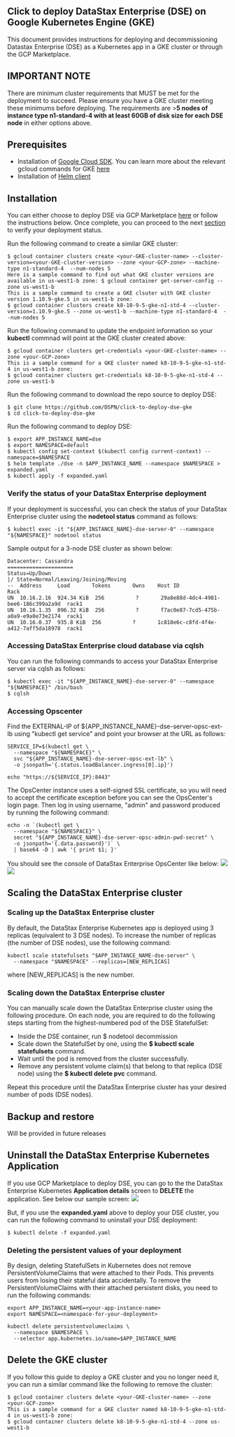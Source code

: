 ## Click to deploy DataStax Enterprise (DSE) on Google Kubernetes Engine (GKE)

This document provides instructions for deploying and decommissioning Datastax Enterprise (DSE) as a Kubernetes app in a GKE cluster or through the GCP Marketplace.

## IMPORTANT NOTE
There are minimum cluster requirements that MUST be met for the deployment to succeed. Please ensure you have a GKE cluster meeting these minimums before deploying. The requirements are >**5 nodes of instance type n1-standard-4 with at least 60GB of disk size for each DSE node** in either options above.

## Prerequisites
* Installation of [Google Cloud SDK](https://cloud.google.com/sdk/docs/). You can learn more about the relevant gcloud commands for GKE [here](https://cloud.google.com/sdk/gcloud/reference/container/clusters/)
* Installation of [Helm client](https://docs.helm.sh/using_helm/#installing-the-helm-client) 

## Installation

You can either choose to deploy DSE via GCP Marketplace [here](https://console.cloud.google.com/marketplace/details/datastax-public/datastax-enterprise-gke) or follow the instructions below.  Once complete, you can proceed to the next [section](#verify_deployment) to verify your deployment status.

Run the following command to create a similar GKE cluster:
```
$ gcloud container clusters create <your-GKE-cluster-name> --cluster-version=<your-GKE-cluster-version> --zone <your-GCP-zone> --machine-type n1-standard-4  --num-nodes 5
Here is a sample command to find out what GKE cluster versions are available in us-west1-b zone: $ gcloud container get-server-config --zone us-west1-b
This is a sample command to create a GKE clsuter with GKE cluster version 1.10.9-gke.5 in us-west1-b zone:
$ gcloud container clusters create k8-10-9-5-gke-n1-std-4 --cluster-version=1.10.9-gke.5 --zone us-west1-b --machine-type n1-standard-4  --num-nodes 5
```
Run the following command to update the endpoint information so your **kubectl** commnad will point at the GKE cluster created above:
```
$ gcloud container clusters get-credentials <your-GKE-cluster-name> --zone <your-GCP-zone>
This is a sample command for a GKE cluster named k8-10-9-5-gke-n1-std-4 in us-west1-b zone:
$ gcloud container clusters get-credentials k8-10-9-5-gke-n1-std-4 --zone us-west1-b
```
Run the following command to download the repo source to deploy DSE:
```
$ git clone https://github.com/DSPN/click-to-deploy-dse-gke 
$ cd click-to-deploy-dse-gke
```
Run the following command to deploy DSE:
```
$ export APP_INSTANCE_NAME=dse
$ export NAMESPACE=default
$ kubectl config set-context $(kubectl config current-context) --namespace=$NAMESPACE
$ helm template ./dse -n $APP_INSTANCE_NAME --namespace $NAMESPACE > expanded.yaml
$ kubectl apply -f expanded.yaml
```

### <a id="verify_deployment">Verify the status of your DataStax Enterprise deployment
If your deployment is successful, you can check the status of your DataStax Enterprise cluster using the **nodetool status** command as follows:
```
$ kubectl exec -it "${APP_INSTANCE_NAME}-dse-server-0" --namespace "${NAMESPACE}" nodetool status
```
Sample output for a 3-node DSE cluster as shown below:
```
Datacenter: Cassandra
=====================
Status=Up/Down
|/ State=Normal/Leaving/Joining/Moving
--  Address     Load       Tokens       Owns    Host ID                               Rack
UN  10.16.2.16  924.34 KiB  256          ?       29a8e88d-4dc4-4981-bee6-186c399a2a9d  rack1
UN  10.16.1.35  896.32 KiB  256          ?       f7ac0e87-7cd5-475b-a0a9-e9a0e73e2174  rack1
UN  10.16.0.37  935.8 KiB  256          ?       1c818e6c-c8fd-4f4e-a412-7aff5da18978  rack1
```

### Accessing DataStax Enterprise cloud database via cqlsh
You can run the following commands to access your DataStax Enterprise server via cqlsh as follows:
```
$ kubectl exec -it "${APP_INSTANCE_NAME}-dse-server-0" --namespace "${NAMESPACE}" /bin/bash
$ cqlsh
```

### Accessing Opscenter
Find the EXTERNAL-IP of ${APP_INSTANCE_NAME}-dse-server-opsc-ext-lb using "kubectl get service" and point your browser at the URL as follows:
```
SERVICE_IP=$(kubectl get \
  --namespace "${NAMESPACE}" \
  svc "${APP_INSTANCE_NAME}-dse-server-opsc-ext-lb" \
  -o jsonpath='{.status.loadBalancer.ingress[0].ip}')

echo "https://${SERVICE_IP}:8443"
```
The OpsCenter instance uses a self-signed SSL certificate, so you will need to accept the certificate exception before you can see the OpsCenter's login page. Then log in using username, "admin" and password produced by running the following command:
```
echo -n `(kubectl get \
  --namespace "${NAMESPACE}" \
  secret "${APP_INSTANCE_NAME}-dse-server-opsc-admin-pwd-secret" \
  -o jsonpath='{.data.password}')` \
  | base64 -D | awk '{ print $1; }'
```
You should see the console of DataStax Enterprise OpsCenter like below:
![](./img/pre_opscenter.png)
![](./img/opsc.png)


## Scaling the DataStax Enterprise cluster
### Scaling up the DataStax Enterprise cluster
By default, the DataStax Enterprise Kubernetes app is deployed using 3 replicas (equivalent to 3 DSE nodes). To increase the number of replicas (the number of DSE nodes), use the following command:
```
kubectl scale statefulsets "$APP_INSTANCE_NAME-dse-server" \
  --namespace "$NAMESPACE" --replicas=[NEW_REPLICAS]
```
where [NEW_REPLICAS] is the new number.

### Scaling down the DataStax Enterprise cluster
You can manually scale down the DataStax Enterprise cluster using the following procedure.  On each node, you are required to do the following steps starting from the highest-numbered pod of the DSE StatefulSet:
* Inside the DSE container, run $ nodetool decommission
* Scale down the StatefulSet by one, using the **$ kubectl scale statefulsets** command.
* Wait until the pod is removed from the cluster successfully.
* Remove any persistent volume claim(s) that belong to that replica (DSE node) using the **$ kubectl delete pvc** command.

Repeat this procedure until the DataStax Enterprise cluster has your desired number of pods (DSE nodes).


## Backup and restore
Will be provided in future releases


## Uninstall the DataStax Enterprise Kubernetes Application

If you use GCP Marketplace to deploy DSE, you can go to the the DataStax Enterprise Kubernetes **Application details** screen to **DELETE** the application.  See below our sample screen:
![](./img/gcp_console_app_delete.png)

But, if you use the **expanded.yaml** above to deploy your DSE cluster, you can run the following command to uninstall your DSE deployment: 
```
$ kubectl delete -f expanded.yaml
``` 

### Deleting the persistent values of your deployment
By design, deleting StatefulSets in Kubernetes does not remove PersistentVolumeClaims that were attached to their Pods.  This prevents users from losing their stateful data accidentally.  To remove the PersistentVolumeClaims with their attached persistent disks, you need to run the following commands:
```
export APP_INSTANCE_NAME=<your-app-instance-name>
export NAMESPACE=<namespace-for-your-deployment>

kubectl delete persistentvolumeclaims \
  --namespace $NAMESPACE \
  --selector app.kubernetes.io/name=$APP_INSTANCE_NAME
```

## Delete the GKE cluster
If you follow this guide to deploy a GKE cluster and you no longer need it, you can run a similar command like the following to remove the cluster:
```
$ gcloud container clusters delete <your-GKE-cluster-name> --zone <your-GCP-zone>
This is a sample command for a GKE cluster named k8-10-9-5-gke-n1-std-4 in us-west1-b zone:
$ gcloud container clusters delete k8-10-9-5-gke-n1-std-4 --zone us-west1-b
```
